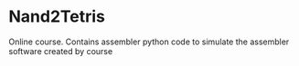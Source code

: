 # Nand2Tetris
Online course. Contains assembler python code to simulate the assembler software created by course
